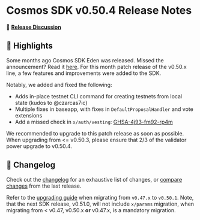 # Cosmos SDK v0.50.4 Release Notes

💬 [**Release Discussion**](https://github.com/orgs/cosmos/discussions/58)

## 🚀 Highlights

Some months ago Cosmos SDK Eden was released. Missed the announcement? Read it [here](https://github.com/cosmos/cosmos-sdk/releases/tag/v0.50.1).
For this month patch release of the v0.50.x line, a few features and improvements were added to the SDK.

Notably, we added and fixed the following:

* Adds in-place testnet CLI command for creating testnets from local state (kudos to @czarcas7ic)
* Multiple fixes in baseapp, with fixes in `DefaultProposalHandler` and vote extensions
* Add a missed check in `x/auth/vesting`: [GHSA-4j93-fm92-rp4m](https://github.com/cosmos/cosmos-sdk/security/advisories/GHSA-4j93-fm92-rp4m)

We recommended to upgrade to this patch release as soon as possible.  
When upgrading from <= v0.50.3, please ensure that 2/3 of the validator power upgrade to v0.50.4.

## 📝 Changelog

Check out the [changelog](https://github.com/cosmos/cosmos-sdk/blob/v0.50.4/CHANGELOG.md) for an exhaustive list of changes, or [compare changes](https://github.com/cosmos/cosmos-sdk/compare/release/v0.50.3...v0.50.4) from the last release.

Refer to the [upgrading guide](https://github.com/cosmos/cosmos-sdk/blob/release/v0.50.x/UPGRADING.md) when migrating from `v0.47.x` to `v0.50.1`.
Note, that the next SDK release, v0.51.0, will not include `x/params` migration, when migrating from < v0.47, v0.50.x **or** v0.47.x, is a mandatory migration.
